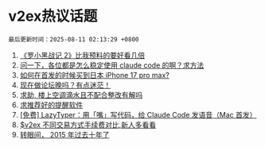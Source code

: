 # v2ex热议话题

`最后更新时间：2025-08-11 02:13:29 +0800`

1. [《罗小黑战记 2》比我预料的要好看几倍](https://www.v2ex.com/t/1151315)
1. [问一下，各位都是怎么稳定使用 claude code 的啊？求方法](https://www.v2ex.com/t/1151317)
1. [如何在首发的时候买到日本 iPhone 17 pro max?](https://www.v2ex.com/t/1151311)
1. [现在做论坛晚吗？有点迷茫！](https://www.v2ex.com/t/1151321)
1. [求助, 楼上空调滴水且不配合整改有解吗](https://www.v2ex.com/t/1151322)
1. [求推荐好的提醒软件](https://www.v2ex.com/t/1151347)
1. [[免费] LazyTyper：用「嘴」写代码，给 Claude Code 发语音（Mac 首发）](https://www.v2ex.com/t/1151314)
1. [$v2ex 不同交易方式手续费对比,新人多看看](https://www.v2ex.com/t/1151318)
1. [转眼间， 2015 年过去十年了](https://www.v2ex.com/t/1151333)

